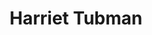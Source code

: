 ---
pid: CH442
title: Harriet Tubman
location_transcription: 84th + Lindbergh
zipcode: '19153'
outside_phl: 
neighborhood: Eastwick
age: '50'
age_range: 50-59
instagram: 
image_file_name: CH_442.jpg
proposal_transcription: Part of the underground railroad runs through Eastwick.
topic: African Americans,Figure,History,Human Rights,Women
topic_summary: 0, 0, 0, 0, 0
type: Infrastructure,Space
keywords_other: 
credit: 
image_labels: 
twitter: jcaguess
facebook: 
permalink: "/monuments/ch442/"
layout: item-page
---